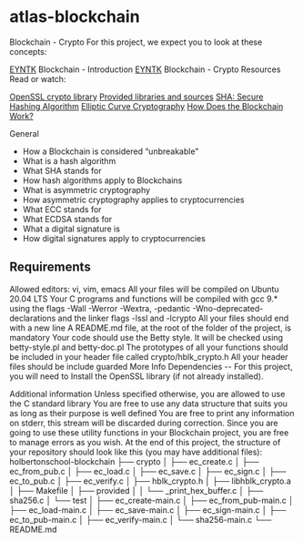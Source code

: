 # atlas-blockchain
Blockchain - Crypto
For this project, we expect you to look at these concepts:

[EYNTK](https://intranet.atlasschool.com/concepts/942) Blockchain - Introduction
[EYNTK](https://intranet.atlasschool.com/concepts/943) Blockchain - Crypto
Resources
Read or watch:

[OpenSSL crypto library](https://intranet.atlasschool.com/rltoken/18a4dDuMSUiIPOjaQc6PVA)
[Provided libraries and sources](https://intranet.atlasschool.com/rltoken/PmVeCuu1InkxNbj9UJI6PA)
[SHA: Secure Hashing Algorithm](https://intranet.atlasschool.com/rltoken/2XaE3iFKVkypscliTtOdmA)
[Elliptic Curve Cryptography](https://intranet.atlasschool.com/rltoken/MyDT7Bs-IkyZtzSgHaCrBw)
[How Does the Blockchain Work?](https://intranet.atlasschool.com/rltoken/ZeRSQ8eTufS2NmEya_6BeA)


General
* How a Blockchain is considered “unbreakable”
* What is a hash algorithm
* What SHA stands for
* How hash algorithms apply to Blockchains
* What is asymmetric cryptography
* How asymmetric cryptography applies to cryptocurrencies
* What ECC stands for
* What ECDSA stands for
* What a digital signature is
* How digital signatures apply to cryptocurrencies

## Requirements
Allowed editors: vi, vim, emacs
All your files will be compiled on Ubuntu 20.04 LTS
Your C programs and functions will be compiled with gcc 9.* using the flags -Wall -Werror -Wextra, -pedantic -Wno-deprecated-declarations and the linker flags -lssl and -lcrypto
All your files should end with a new line
A README.md file, at the root of the folder of the project, is mandatory
Your code should use the Betty style. It will be checked using betty-style.pl and betty-doc.pl
The prototypes of all your functions should be included in your header file called crypto/hblk_crypto.h
All your header files should be include guarded
More Info
Dependencies
-- For this project, you will need to Install the OpenSSL library (if not already installed).

Additional information
Unless specified otherwise, you are allowed to use the C standard library
You are free to use any data structure that suits you as long as their purpose is well defined
You are free to print any information on stderr, this stream will be discarded during correction. Since you are going to use these utility functions in your Blockchain project, you are free to manage errors as you wish.
At the end of this project, the structure of your repository should look like this (you may have additional files):
holbertonschool-blockchain
├── crypto
│   ├── ec_create.c
│   ├── ec_from_pub.c
│   ├── ec_load.c
│   ├── ec_save.c
│   ├── ec_sign.c
│   ├── ec_to_pub.c
│   ├── ec_verify.c
│   ├── hblk_crypto.h
│   ├── libhblk_crypto.a
│   ├── Makefile
│   ├── provided
│   │   └── _print_hex_buffer.c
│   ├── sha256.c
│   └── test
│       ├── ec_create-main.c
│       ├── ec_from_pub-main.c
│       ├── ec_load-main.c
│       ├── ec_save-main.c
│       ├── ec_sign-main.c
│       ├── ec_to_pub-main.c
│       ├── ec_verify-main.c
│       └── sha256-main.c
└── README.md
